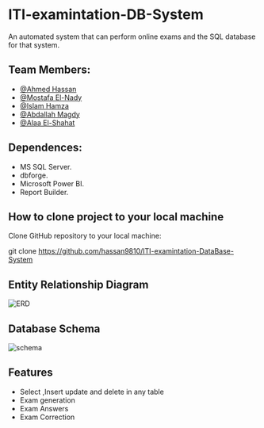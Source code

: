 # ITI-examintation-DB-System

 An automated system that can perform online exams and the SQL database for that system.
 
 ## Team Members:
 - [@Ahmed Hassan](https://github.com/hassan9810)
- [@Mostafa El-Nady](https://github.com/MOSTAFA-EL-NADY)
- [@Islam Hamza](https://github.com/IHamza74)
- [@Abdallah Magdy](https://github.com/Zaazou)
- [@Alaa El-Shahat](https://github.com/AlaaElshahat)

## Dependences:

- MS SQL Server.
- dbforge.
- Microsoft Power BI.
- Report Builder.

## How to clone project to your local machine

Clone GitHub repository to your local machine:

git clone https://github.com/hassan9810/ITI-examintation-DataBase-System

## Entity Relationship Diagram
![ERD](https://github.com/hassan9810/ITI-examintation-DataBase-System/blob/main/ERD/ERD.png)

## Database Schema
![schema](https://github.com/hassan9810/ITI-examintation-DataBase-System/blob/main/Database%20Diagram/Diagram.png)

## Features
- Select ,Insert update and delete in any table
- Exam generation
- Exam Answers 
- Exam Correction

